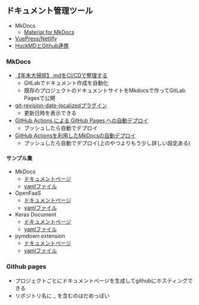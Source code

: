 ## ドキュメント管理ツール
  - MkDocs
    - [Material for MkDocs](https://squidfunk.github.io/mkdocs-material/getting-started/)
  - [VuePress/Netlify](https://qiita.com/ozaki25/items/a1988b01f83f6616b7f9)
  - [HuckMDとGithub連携](https://1o0.jp/blog/post/201908/hugo-by-huckmd-github-netlify/)

### MkDocs
  - [【年末大掃除】.mdをCI/CDで整理する](https://tech-blog.optim.co.jp/entry/2019/12/25/173000)
    - GitLabでドキュメント作成を自動化
    - 既存のプロジェクトのドキュメントサイトをMkdocsで作ってGitLab Pagesで公開
  - [git-revision-date-localizedプラグイン](https://roy-n-roy.github.io/mkdocs/gitRevisionDate/)
    - 更新日時を表示できる
  - [GitHub Actions による GitHub Pages への自動デプロイ](https://qiita.com/peaceiris/items/d401f2e5724fdcb0759d)
    - プッシュしたら自動でデプロイ
  - [GitHub Actionsを利用したMkDocsの自動デプロイ](https://roy-n-roy.github.io/mkdocs/githubActions/)
    - プッシュしたら自動でデプロイ(上のやつよりもう少し詳しい設定ある)

#### サンプル集
  - MkDocs
    - [ドキュメントページ](https://www.mkdocs.org/)
    - [yamlファイル](https://github.com/mkdocs/mkdocs/blob/master/mkdocs.yml)
  - OpenFaaS
    - [ドキュメントページ](https://docs.openfaas.com/)
    - [yamlファイル](https://github.com/openfaas/docs/blob/master/mkdocs.yml)
  - Keras Document
    - [ドキュメントページ](https://keras.io/ja/)
    - [yamlファイル](https://github.com/keras-team/keras-docs-ja/blob/master/mkdocs.yml)
  - pymdown extension
    - [ドキュメントページ](https://facelessuser.github.io/pymdown-extensions/)
    - [yamlファイル](https://github.com/facelessuser/pymdown-extensions/blob/master/mkdocs.yml)

### Github pages
  - プロジェクトごとにドキュメントページを生成してgithubにホスティングできる
  - リポジトリ名に _ を含むのはだめっぽい